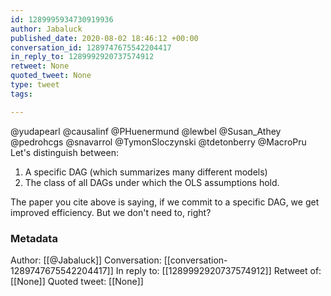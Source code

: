 ```yaml
---
id: 1289995934730919936
author: Jabaluck
published_date: 2020-08-02 18:46:12 +00:00
conversation_id: 1289747675542204417
in_reply_to: 1289992920737574912
retweet: None
quoted_tweet: None
type: tweet
tags:

---
```


@yudapearl @causalinf @PHuenermund @lewbel @Susan_Athey @pedrohcgs @snavarrol @TymonSloczynski @tdetonberry @MacroPru Let's distinguish between:
1) A specific DAG (which summarizes many different models)
2) The class of all DAGs under which the OLS assumptions hold.

The paper you cite above is saying, if we commit to a specific DAG, we get improved efficiency. But we don't need to, right?

### Metadata

Author: [[@Jabaluck]]
Conversation: [[conversation-1289747675542204417]]
In reply to: [[1289992920737574912]]
Retweet of: [[None]]
Quoted tweet: [[None]]
